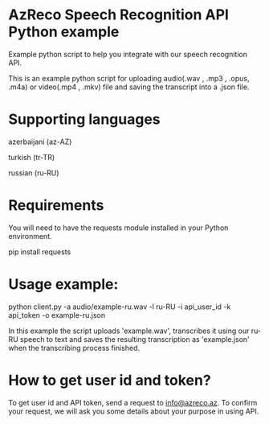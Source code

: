 # AzReco Speech Recognition API Python example
Example python script to help you integrate with our speech recognition API.

This is an example python script for uploading audio(.wav , .mp3 , .opus, .m4a) or video(.mp4 , .mkv) file and saving the transcript into a .json file.

# Supporting languages
azerbaijani (az-AZ)

turkish  (tr-TR)

russian  (ru-RU)

# Requirements

You will need to have the requests module installed in your Python environment.

pip install requests

# Usage example:

python client.py -a audio/example-ru.wav -l ru-RU -i api_user_id -k api_token -o example-ru.json  

In this example the script uploads 'example.wav', transcribes it using our ru-RU speech to text and saves the resulting transcription as 'example.json' when the transcribing process finished.


# How to get user id and token?

To get user id and API token, send a request to info@azreco.az.
To confirm your request, we will ask you some details about your purpose in using API.
